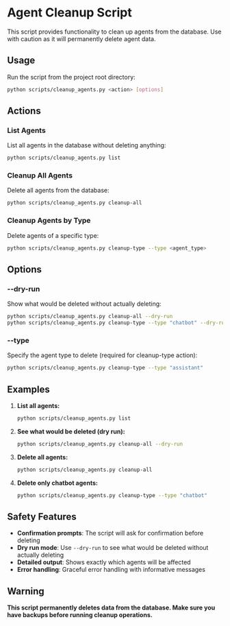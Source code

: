 # Agent Cleanup Script

This script provides functionality to clean up agents from the database. Use with caution as it will permanently delete agent data.

## Usage

Run the script from the project root directory:

```bash
python scripts/cleanup_agents.py <action> [options]
```

## Actions

### List Agents

List all agents in the database without deleting anything:

```bash
python scripts/cleanup_agents.py list
```

### Cleanup All Agents

Delete all agents from the database:

```bash
python scripts/cleanup_agents.py cleanup-all
```

### Cleanup Agents by Type

Delete agents of a specific type:

```bash
python scripts/cleanup_agents.py cleanup-type --type <agent_type>
```

## Options

### --dry-run

Show what would be deleted without actually deleting:

```bash
python scripts/cleanup_agents.py cleanup-all --dry-run
python scripts/cleanup_agents.py cleanup-type --type "chatbot" --dry-run
```

### --type

Specify the agent type to delete (required for cleanup-type action):

```bash
python scripts/cleanup_agents.py cleanup-type --type "assistant"
```

## Examples

1. **List all agents:**

   ```bash
   python scripts/cleanup_agents.py list
   ```

2. **See what would be deleted (dry run):**

   ```bash
   python scripts/cleanup_agents.py cleanup-all --dry-run
   ```

3. **Delete all agents:**

   ```bash
   python scripts/cleanup_agents.py cleanup-all
   ```

4. **Delete only chatbot agents:**
   ```bash
   python scripts/cleanup_agents.py cleanup-type --type "chatbot"
   ```

## Safety Features

- **Confirmation prompts**: The script will ask for confirmation before deleting
- **Dry run mode**: Use `--dry-run` to see what would be deleted without actually deleting
- **Detailed output**: Shows exactly which agents will be affected
- **Error handling**: Graceful error handling with informative messages

## Warning

**This script permanently deletes data from the database. Make sure you have backups before running cleanup operations.**
